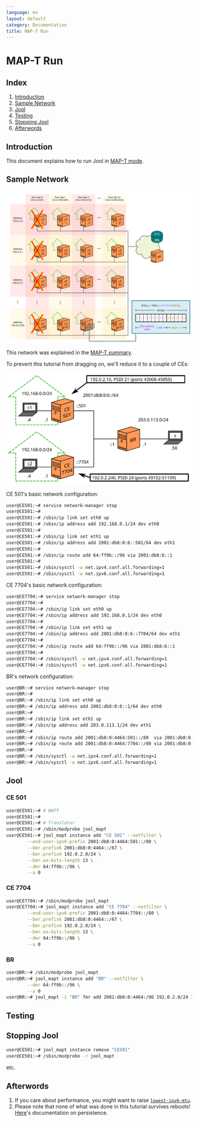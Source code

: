 ```yaml
---
language: en
layout: default
category: Documentation
title: MAP-T Run
---
```


# MAP-T Run

## Index

1. [Introduction](#introduction)
2. [Sample Network](#sample-network)
3. [Jool](#jool)
4. [Testing](#testing)
5. [Stopping Jool](#stopping-jool)
6. [Afterwords](#afterwords)

## Introduction

This document explains how to run Jool in [MAP-T mode](intro-xlat.html#map-t).

## Sample Network

![Network: Layman's MAP-T](../images/mapt/distribution.svg)

This network was explained in the [MAP-T summary](map-t.html).

To prevent this tutorial from dragging on, we'll reduce it to a couple of CEs:

![Network: Simplified](../images/tutorial/mapt/network.svg)

CE 501's basic network configuration:

```bash
user@CE501:~# service network-manager stop
user@CE501:~#
user@CE501:~# /sbin/ip link set eth0 up
user@CE501:~# /sbin/ip address add 192.168.0.1/24 dev eth0
user@CE501:~#
user@CE501:~# /sbin/ip link set eth1 up
user@CE501:~# /sbin/ip address add 2001:db8:0:6::501/64 dev eth1
user@CE501:~#
user@CE501:~# /sbin/ip route add 64:ff9b::/96 via 2001:db8:6::1
user@CE501:~#
user@CE501:~# /sbin/sysctl -w net.ipv4.conf.all.forwarding=1
user@CE501:~# /sbin/sysctl -w net.ipv6.conf.all.forwarding=1
```

CE 7704's basic network configuration:

```bash
user@CE7704:~# service network-manager stop
user@CE7704:~#
user@CE7704:~# /sbin/ip link set eth0 up
user@CE7704:~# /sbin/ip address add 192.168.0.1/24 dev eth0
user@CE7704:~#
user@CE7704:~# /sbin/ip link set eth1 up
user@CE7704:~# /sbin/ip address add 2001:db8:0:6::7704/64 dev eth1
user@CE7704:~#
user@CE7704:~# /sbin/ip route add 64:ff9b::/96 via 2001:db8:6::1
user@CE7704:~#
user@CE7704:~# /sbin/sysctl -w net.ipv4.conf.all.forwarding=1
user@CE7704:~# /sbin/sysctl -w net.ipv6.conf.all.forwarding=1
```

BR's network configuration:

```bash
user@BR:~# service network-manager stop
user@BR:~#
user@BR:~# /sbin/ip link set eth0 up
user@BR:~# /sbin/ip address add 2001:db8:0:6::1/64 dev eth0
user@BR:~#
user@BR:~# /sbin/ip link set eth1 up
user@BR:~# /sbin/ip address add 203.0.113.1/24 dev eth1
user@BR:~#
user@BR:~# /sbin/ip route add 2001:db8:0:4464:501::/80  via 2001:db8:0:6::501
user@BR:~# /sbin/ip route add 2001:db8:0:4464:7704::/80 via 2001:db8:0:6::7704
user@BR:~#
user@BR:~# /sbin/sysctl -w net.ipv4.conf.all.forwarding=1
user@BR:~# /sbin/sysctl -w net.ipv6.conf.all.forwarding=1
```

## Jool

### CE 501

```bash
user@CE501:~# # NAPT
user@CE501:~#
user@CE501:~# # Translator
user@CE501:~# /sbin/modprobe jool_mapt
user@CE501:~# jool_mapt instance add "CE 501" --netfilter \
		--end-user-ipv6-prefix 2001:db8:0:4464:501::/80 \
		--bmr.prefix6 2001:db8:0:4464::/67 \
		--bmr.prefix4 192.0.2.0/24 \
		--bmr.ea-bits-length 13 \
		--dmr 64:ff9b::/96 \
		--a 0
```

### CE 7704

```bash
user@CE7704:~# /sbin/modprobe jool_mapt
user@CE7704:~# jool_mapt instance add "CE 7704" --netfilter \
		--end-user-ipv6-prefix 2001:db8:0:4464:7704::/80 \
		--bmr.prefix6 2001:db8:0:4464::/67 \
		--bmr.prefix4 192.0.2.0/24 \
		--bmr.ea-bits-length 13 \
		--dmr 64:ff9b::/96 \
		--a 0
```

### BR

```bash
user@BR:~# /sbin/modprobe jool_mapt
user@BR:~# jool_mapt instance add "BR" --netfilter \
		--dmr 64:ff9b::/96 \
		--a 0
user@BR:~# jool_mapt -i "BR" fmr add 2001:db8:0:4464:/96 192.0.2.0/24 13
```

## Testing

## Stopping Jool

```bash
user@CE501:~# jool_mapt instance remove "CE501"
user@CE501:~# /sbin/modprobe -r jool_mapt
```

etc.

## Afterwords

1. If you care about performance, you might want to raise [`lowest-ipv6-mtu`](mtu.html).
2. Please note that none of what was done in this tutorial survives reboots! [Here](run-persistent.html)'s documentation on persistence.

